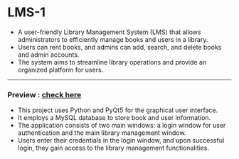 # LMS-1
- A user-friendly Library Management System (LMS) that allows administrators to efficiently manage books and users in a library.
- Users can rent books, and admins can add, search, and delete books and admin accounts.
- The system aims to streamline library operations and provide an organized platform for users.

***
### Preview : [ check here](https://www.linkedin.com/posts/5n-cde_codeclause-internship-activity-7113058368423931905-GwMQ/)

- This project uses Python and PyQt5 for the graphical user interface.
- It employs a MySQL database to store book and user information.
- The application consists of two main windows: a login window for user authentication and the main library management window.
- Users enter their credentials in the login window, and upon successful login, they gain access to the library management functionalities.
